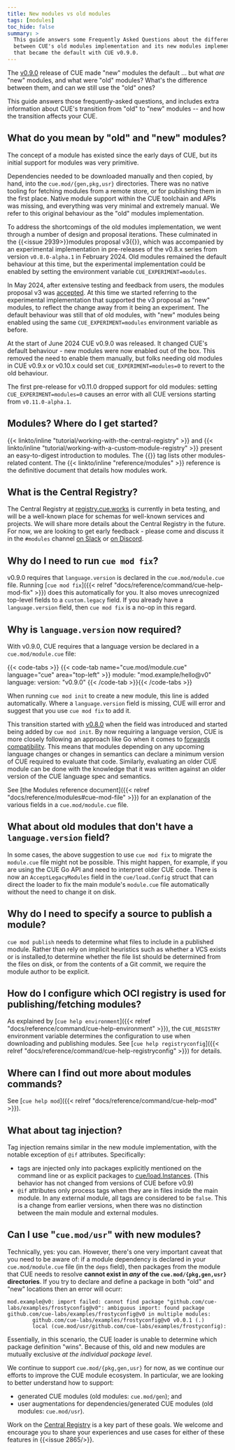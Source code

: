 ```yaml
---
title: New modules vs old modules
tags: [modules]
toc_hide: false
summary: >
  This guide answers some Frequently Asked Questions about the differences
  between CUE's old modules implementation and its new modules implementation
  that became the default with CUE v0.9.0.
---
```


The [v0.9.0](/releases/v0.9.0) release of CUE
made "new" modules the default ... but
what *are* "new" modules, and
what were "old" modules?
What's the difference between them, and
can we still use the "old" ones?

This guide answers those frequently-asked questions,
and includes extra information about CUE's transition from "old" to "new"
modules -- and how the transition affects your CUE.

## What do you mean by "old" and "new" modules?

The concept of a module has existed since the early days of CUE, but its
initial support for modules was very primitive.

Dependencies needed to be downloaded manually and then copied, by hand, into
the `cue.mod/{gen,pkg,usr}` directories. There was no native tooling for
fetching modules from a remote store, or for publishing them in the first
place. Native module support within the CUE toolchain and APIs was missing, and
everything was very minimal and extremely manual. We refer to this original
behaviour as the "old" modules implementation.

To address the shortcomings of the old modules implementation, we went through
a number of design and proposal iterations. These culminated in the
{{<issue 2939>}}modules proposal v3{{</issue>}}, which was accompanied by an
experimental implementation in pre-releases of the v0.8.x series from version
`v0.8.0-alpha.1` in February 2024. Old modules remained the default behaviour
at this time, but the experimental implementation could be enabled by setting
the environment variable `CUE_EXPERIMENT=modules`.

In May 2024, after extensive testing and feedback from users, the modules
proposal v3 was
[accepted](https://github.com/cue-lang/cue/discussions/2939#discussioncomment-9468945).
At this time we started referring to the experimental implementation that
supported the v3 proposal as "new" modules, to reflect the change away from it
being an experiment. The default behaviour was still that of old modules, with
"new" modules being enabled using the same `CUE_EXPERIMENT=modules` environment
variable as before.

At the start of June 2024 CUE v0.9.0 was released. It changed CUE's default
behaviour - new modules were now enabled out of the box.  This removed the need
to enable them manually, but folks needing old modules in CUE v0.9.x or v0.10.x
could set `CUE_EXPERIMENT=modules=0` to revert to the old behaviour.

The first pre-release for v0.11.0 dropped support for old modules: setting
`CUE_EXPERIMENT=modules=0` causes an error with all CUE versions starting from
`v0.11.0-alpha.1`.

## Modules? Where do I get started?

{{< linkto/inline "tutorial/working-with-the-central-registry" >}} and
{{< linkto/inline "tutorial/working-with-a-custom-module-registry" >}}
present an easy-to-digest introduction to modules.
The {{<tag modules>}} tag lists other modules-related content.
The {{< linkto/inline "reference/modules" >}} reference is the definitive
document that details how modules work.

## What is the Central Registry?

The Central Registry at [registry.cue.works](https://registry.cue.works/) is
currently in beta testing, and will be a well-known place for schemas for
well-known services and projects. We will share more details about the Central
Registry in the future.
For now, we are looking to get early feedback - please come and discuss it in
the `#modules` channel [on Slack](/s/slack) or [on Discord](/s/discord).

## Why do I need to run `cue mod fix`?

v0.9.0 requires that `language.version` is declared in the `cue.mod/module.cue` file.
Running
[`cue mod fix`]({{< relref "docs/reference/command/cue-help-mod-fix" >}})
does this automatically for you. It also moves unrecognized top-level fields to
a `custom.legacy` field. If you already have a `language.version` field, then
`cue mod fix` is a no-op in this regard.

## Why is `language.version` now required?

With v0.9.0, CUE requires that a language version be declared in a `cue.mod/module.cue` file:

{{< code-tabs >}}
{{< code-tab name="cue.mod/module.cue" language="cue" area="top-left" >}}
module: "mod.example/hello@v0"
language: version: "v0.9.0"
{{< /code-tab >}}{{< /code-tabs >}}

When running `cue mod init` to create a new module, this line is added
automatically. Where a `language.version` field is missing, CUE will error and
suggest that you use `cue mod fix` to add it.

This transition started with
[v0.8.0](https://github.com/cue-lang/cue/releases/tag/v0.8.0) when the field
was introduced and started being added by `cue mod init`.
By now requiring a language version, CUE is more closely following an approach
like Go when it comes to [forwards compatibility](https://go.dev/blog/toolchain).
This means that modules depending on any upcoming language changes or changes
in semantics can declare a minimum version of CUE required to evaluate that
code. Similarly, evaluating an older CUE module can be done with the knowledge
that it was written against an older version of the CUE language spec and
semantics.

See
[the Modules reference document]({{< relref "docs/reference/modules#cue-mod-file" >}})
for an explanation of the various fields in a `cue.mod/module.cue` file.

## What about old modules that don't have a `language.version` field?

In some cases, the above suggestion to use `cue mod fix` to migrate the
`module.cue` file might not be possible. This might happen, for example, if you
are using the CUE Go API and need to interpret older CUE code. There is now an
`AcceptLegacyModules` field in the `cue/load.Config` struct that can direct the
loader to fix the main module's `module.cue` file automatically without the
need to change it on disk.

## Why do I need to specify a source to publish a module?

`cue mod publish` needs to determine what files to include in a published
module. Rather than rely on implicit heuristics such as whether a VCS exists or
is installed,to determine whether the file list should be determined from the
files on disk, or from the contents of a Git commit, we require the module
author to be explicit.

## How do I configure which OCI registry is used for publishing/fetching modules?

As explained by
[`cue help environment`]({{< relref "docs/reference/command/cue-help-environment" >}}),
the `CUE_REGISTRY` environment variable determines the configuration to use
when downloading and publishing modules. See
[`cue help registryconfig`]({{< relref "docs/reference/command/cue-help-registryconfig" >}})
for details.

## Where can I find out more about modules commands?

See [`cue help mod`]({{< relref "docs/reference/command/cue-help-mod" >}}).

## What about tag injection?

Tag injection remains similar in the new module implementation, with the
notable exception of `@if` attributes. Specifically:
- tags are injected only into packages explicitly mentioned on the command line
  or as explicit packages to
  [cue/load.Instances](https://pkg.go.dev/cuelang.org/go/cue/load#Instances).
  (This behavior has not changed from versions of CUE before v0.9)
- `@if` attributes only process tags when they are in files inside the main
  module. In any external module, all tags are considered to be `false`. This
  is a change from earlier versions, when there was no distinction between the
  main module and external modules.
<!-- TODO: @if(!foo) in an external module results in `!false == true`, so the file is included. Show this in an example. -->

## Can I use "`cue.mod/usr`" with new modules?

Technically, yes: you can. However, there's one very important caveat that you
need to be aware of: if a module dependency is declared in your
`cue.mod/module.cue` file (in the `deps` field), then packages from the module
that CUE needs to resolve **cannot exist in *any* of the
`cue.mod/{pkg,gen,usr}` directories**.  If you try to declare and define a
package in both "old" and "new" locations then an error will ocurr:

```
mod.example@v0: import failed: cannot find package "github.com/cue-labs/examples/frostyconfig@v0": ambiguous import: found package github.com/cue-labs/examples/frostyconfig@v0 in multiple modules:
        github.com/cue-labs/examples/frostyconfig@v0 v0.0.1 (.)
        local (cue.mod/usr/github.com/cue-labs/examples/frostyconfig):
```

Essentially, in this scenario, the CUE loader is unable to determine which
package definition "wins". Because of this, old and new modules are mutually
exclusive *at the individual package level*.

We continue to support `cue.mod/{pkg,gen,usr}` for now, as we continue our
efforts to improve the CUE module ecosystem.
In particular, we are looking to better understand how to support:

- generated CUE modules (old modules: `cue.mod/gen`); and
- user augmentations for dependencies/generated CUE modules (old modules:
  `cue.mod/usr`).

Work on the
[Central Registry](https://registry.cue.works/)
is a key part of these goals.
We welcome and encourage you to share your experiences and use cases for either
of these features in {{<issue 2865/>}}.
